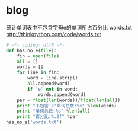 # blog
统计单词表中不包含字母e的单词所占百分比
words.txt http://thinkpython.com/code/words.txt
```python
# -*- coding: utf8 -*-
def has_no_e(file):
    fin = open(file)
    all = []
    words = []
    for line in fin:
        word = line.strip()
        all.append(word)
        if 'e' not in word:
            words.append(word)
    per = float(len(words))/float(len(all))
    print "不包含'e'单词总数:%s" %len(words)
    print "单词总数:%s" %len(all)
    print "百分比:%.2f" %per
has_no_e('words.txt')
```
